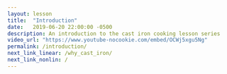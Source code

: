 ```yaml
---
layout: lesson
title:  "Introduction"
date:   2019-06-20 22:00:00 -0500
description: An introduction to the cast iron cooking lesson series
video_url: "https://www.youtube-nocookie.com/embed/OCWj5xgu5Ng"
permalink: /introduction/
next_link_linear: /why_cast_iron/
next_link_nonlin: /
---
```

